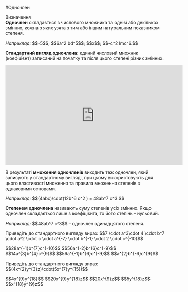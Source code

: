 #Одночлен

<div class="space">
<div class="eoz-wrap">
<span class="eoz">Визначення</span>
<div class="eoz-text">
<b>Одночлен</b> складається з числового множника та однiєї або декiлькох змiнних, кожна з яких узята з тим або iншим натуральним показником степеня.
</div>
</div>
</div>

<p><i>Наприклад:</i>    $$-5$$; $$6a^2 bd^5$$; $$x$$; $$-c^2 lmc^6.$$</p>
<div class="space"></div>
<p><b>Стандартний вигляд одночлена:</b> єдиний числовий множник (коефіцієнт) записаний на початку та після цього степені різних змінних.</p>

<div class="fluidMedia">
<iframe align="center" width="560" height="315" src="https://www.youtube.com/embed/Kyp1Gl2EuX4" frameborder="0" allowfullscreen></iframe>
</div>
<div class="popup">
</div>

<div class="space"></div>

<p>В результатi <b>множення одночленiв</b> виходить теж одночлен, який записують у стандартному виглядi, при цьому використовують для цього властивостi множення та правила множення степенiв з однаковими основами.</p>
<div class="space"></div>
<p><i>Наприклад:</i>    $$(4abc)\cdot(12b^6 c^2 ) = 48ab^7 c^3.$$</p>
<div class="space"></div>
<p><b>Степенем одночлена</b> називають суму степенiв усiх змiнних. Якщо одночлен складається лише з коефiцiєнта, то його степiнь – нульовий.</p>
<div class="space"></div>
<p><i>Наприклад:</i>    $$48ab^7 c^3$$ – одночлен одинадцятого степеня.</p>

<div class="space"></div>

<quiz correctLabel="correct" incorrectLabel="incorrect" checkLabel="check">
    <question text="">
        <p>Приведіть до стандартного вигляду вираз: $$7 \cdot a^3\cdot 4 \cdot b^7 \cdot a^2 \cdot c \cdot a^{-7} \cdot b^{-1} \cdot 2 \cdot c^{-10}$$</p>
        <answer>$$28a^{-1}b^{7}c^{-10}$$</answer>
        <answer correct>$$56a^{-2}b^{6}c^{-9}$$</answer>
        <answer>$$14a^{3}b^{4}c^{9}$$</answer>
        <answer>$$56a^{-1}b^{6}c^{-9}$$</answer>
        <answer>$$a^{2}b^{-6}c^{9}$$</answer>
    </question>
    <question text="">
        <p>Приведіть до стандартного вигляду вираз: $$(4x^{2}y^{3}z)\cdot(5x^{7}y^{15})$$</p>
        <answer>$$4x^{9}y^{18}$$</answer>
        <answer correct>$$20x^{9}y^{18}z$$</answer>
        <answer>$$20x^{9}z$$</answer>
        <answer>$$5y^{18}z$$</answer>
        <answer>$$x^{18}y^{9}z$$</answer>
    </question>
</quiz>



